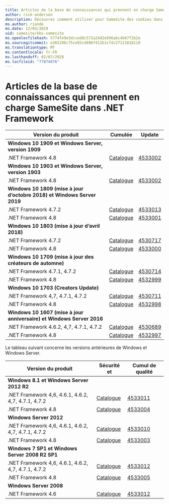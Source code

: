 ```yaml
---
title: Articles de la base de connaissances qui prennent en charge SameSite dans .NET Framework
author: rick-anderson
description: Découvrez comment utiliser pour SameSite des cookies dans ASP.NET
ms.author: riande
ms.date: 12/03/2019
uid: samesite/kbs-samesite
ms.openlocfilehash: 5774fe9e3dcced8c572a24d2e696abc4b67f2b2e
ms.sourcegitcommit: e365196c75ce93cd8967412b1cfdc27121816110
ms.translationtype: MT
ms.contentlocale: fr-FR
ms.lasthandoff: 02/07/2020
ms.locfileid: "77074876"
---
```

# <a name="kb-articles-that-support-samesite-in-net-framework"></a>Articles de la base de connaissances qui prennent en charge SameSite dans .NET Framework

| Version du produit | Cumulée | Update |
| ------------- | ------------- | --- |
| **Windows 10 1909 et Windows Server, version 1909** | | |
| .NET Framework 4.8  | [Catalogue](https://www.catalog.update.microsoft.com/Search.aspx?q=4533002)  | [4533002](https://support.microsoft.com/en-us/help/4533002) |
| **Windows 10 1903 et Windows Server, version 1903** | | |
| .NET Framework 4.8  | [Catalogue](https://www.catalog.update.microsoft.com/Search.aspx?q=4533002)  | [4533002](https://support.microsoft.com/en-us/help/4533002) |
| **Windows 10 1809 (mise à jour d’octobre 2018) et Windows Server 2019** | |
| .NET Framework 4.7.2  | [Catalogue](https://www.catalog.update.microsoft.com/Search.aspx?q=4533013)  | [4533013](https://support.microsoft.com/en-us/help/4533013) |
| .NET Framework 4.8  | [Catalogue](https://www.catalog.update.microsoft.com/Search.aspx?q=4533001)  | [4533001](https://support.microsoft.com/en-us/help/4533001) |
| **Windows 10 1803 (mise à jour d’avril 2018)** | |
| .NET Framework 4.7.2  | [Catalogue](https://www.catalog.update.microsoft.com/Search.aspx?q=4530717)  | [4530717](https://support.microsoft.com/en-us/help/4530717) |
| .NET Framework 4.8  | [Catalogue](https://www.catalog.update.microsoft.com/Search.aspx?q=4533000)  | [4533000](https://support.microsoft.com/en-us/help/4533000) |
| **Windows 10 1709 (mise à jour des créateurs de automne)** | |
| .NET Framework 4.7.1, 4.7.2  | [Catalogue](https://www.catalog.update.microsoft.com/Search.aspx?q=4530714)  | [4530714](https://support.microsoft.com/en-us/help/4530714) |
| .NET Framework 4.8  | [Catalogue](https://www.catalog.update.microsoft.com/Search.aspx?q=4532999)  | [4532999](https://support.microsoft.com/en-us/help/4532999) |
| **Windows 10 1703 (Creators Update)** | |
| .NET Framework 4,7, 4.7.1, 4.7.2  | [Catalogue](https://www.catalog.update.microsoft.com/Search.aspx?q=4530711)  | [4530711](https://support.microsoft.com/en-us/help/4530711) |
| .NET Framework 4.8  | [Catalogue](https://www.catalog.update.microsoft.com/Search.aspx?q=4532998)  | [4532998](https://support.microsoft.com/en-us/help/4532998) |
| **Windows 10 1607 (mise à jour anniversaire) et Windows Server 2016** | |
| .NET Framework 4.6.2, 4,7, 4.7.1, 4.7.2 | [Catalogue](https://www.catalog.update.microsoft.com/Search.aspx?q=4530689)  | [4530689](https://support.microsoft.com/en-us/help/4530689) |
| .NET Framework 4.8  | [Catalogue](https://www.catalog.update.microsoft.com/Search.aspx?q=4532997)  | [4532997](https://support.microsoft.com/en-us/help/4532997) |

Le tableau suivant concerne les versions antérieures de Windows et Windows Server.

| Version du produit | Sécurité et | Cumul de qualité |
| ------------- | ------------- | --- |
| **Windows 8.1 et Windows Server 2012 R2** | |
| .NET Framework 4,6, 4.6.1, 4.6.2, 4,7, 4.7.1, 4.7.2 | [Catalogue](https://www.catalog.update.microsoft.com/Search.aspx?q=4533011)  | [4533011](https://support.microsoft.com/en-us/help/4533011) |
| .NET Framework 4.8  | [Catalogue](https://www.catalog.update.microsoft.com/Search.aspx?q=4533004)  | [4533004](https://support.microsoft.com/en-us/help/4533004) |
| **Windows Server 2012** | |
| .NET Framework 4,6, 4.6.1, 4.6.2, 4,7, 4.7.1, 4.7.2 | [Catalogue](https://www.catalog.update.microsoft.com/Search.aspx?q=4533010)  | [4533010](https://support.microsoft.com/en-us/help/4533010) |
| .NET Framework 4.8  | [Catalogue](https://www.catalog.update.microsoft.com/Search.aspx?q=4533003)  | [4533003](https://support.microsoft.com/en-us/help/4533003) |
| **Windows 7 SP1 et Windows Server 2008 R2 SP1** | |
| .NET Framework 4,6, 4.6.1, 4.6.2, 4,7, 4.7.1, 4.7.2 | [Catalogue](https://www.catalog.update.microsoft.com/Search.aspx?q=4533012)  | [4533012](https://support.microsoft.com/en-us/help/4533012) |
| .NET Framework 4.8  | [Catalogue](https://www.catalog.update.microsoft.com/Search.aspx?q=4533005)  | [4533005](https://support.microsoft.com/en-us/help/4533005) |
| **Windows Server 2008** | |
| .NET Framework 4.6  | [Catalogue](https://www.catalog.update.microsoft.com/Search.aspx?q=4533012)  | [4533012](https://support.microsoft.com/en-us/help/4533012) |